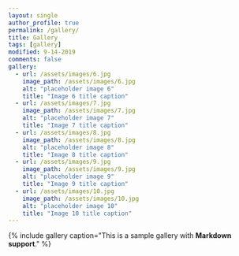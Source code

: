 ```yaml
---
layout: single
author_profile: true
permalink: /gallery/
title: Gallery
tags: [gallery]
modified: 9-14-2019
comments: false
gallery:
  - url: /assets/images/6.jpg
    image_path: /assets/images/6.jpg
    alt: "placeholder image 6"
    title: "Image 6 title caption"
  - url: /assets/images/7.jpg
    image_path: /assets/images/7.jpg
    alt: "placeholder image 7"
    title: "Image 7 title caption"
  - url: /assets/images/8.jpg
    image_path: /assets/images/8.jpg
    alt: "placeholder image 8"
    title: "Image 8 title caption"  
  - url: /assets/images/9.jpg
    image_path: /assets/images/9.jpg
    alt: "placeholder image 9"
    title: "Image 9 title caption"
  - url: /assets/images/10.jpg
    image_path: /assets/images/10.jpg
    alt: "placeholder image 10"
    title: "Image 10 title caption"    
---
```


{% include gallery caption="This is a sample gallery with **Markdown support**." %}

